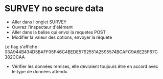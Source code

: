 # SURVEY no secure data

- Aller dans l'onglet SURVEY
- Ouvrez l'inspecteur d'élément
- Aller dans la balise qui envoi la requetes POST
- Modifier la valeur des options, envoyer la rêquete

Le flag s'affiche : 03A944B434D5BAFF05F46C4BEDE5792551A2595574BCAFC9A6E25F67C382CCAA

- Vérifier les données remises, elle devraient toujours être en accord avec le type de données attendu.

